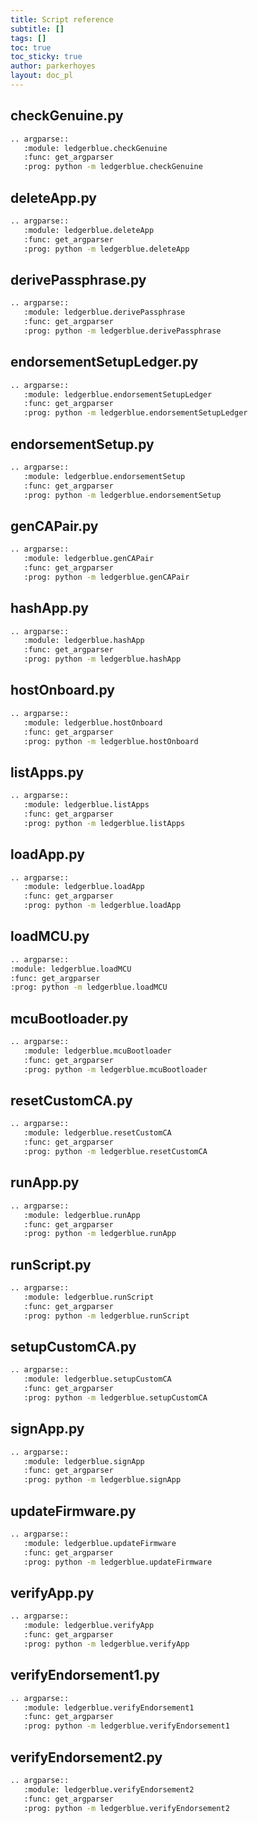 ```yaml
--- 
title: Script reference
subtitle: []
tags: []
toc: true
toc_sticky: true
author: parkerhoyes
layout: doc_pl
---
```


## checkGenuine.py

```sh
.. argparse::
   :module: ledgerblue.checkGenuine
   :func: get_argparser
   :prog: python -m ledgerblue.checkGenuine
```
## deleteApp.py

```sh
.. argparse::
   :module: ledgerblue.deleteApp
   :func: get_argparser
   :prog: python -m ledgerblue.deleteApp
```
## derivePassphrase.py

```sh
.. argparse::
   :module: ledgerblue.derivePassphrase
   :func: get_argparser
   :prog: python -m ledgerblue.derivePassphrase
```

## endorsementSetupLedger.py

```sh
.. argparse::
   :module: ledgerblue.endorsementSetupLedger
   :func: get_argparser
   :prog: python -m ledgerblue.endorsementSetupLedger
```
## endorsementSetup.py

```sh
.. argparse::
   :module: ledgerblue.endorsementSetup
   :func: get_argparser
   :prog: python -m ledgerblue.endorsementSetup
```

## genCAPair.py

```sh
.. argparse::
   :module: ledgerblue.genCAPair
   :func: get_argparser
   :prog: python -m ledgerblue.genCAPair
```

## hashApp.py

```sh
.. argparse::
   :module: ledgerblue.hashApp
   :func: get_argparser
   :prog: python -m ledgerblue.hashApp
```

## hostOnboard.py

```sh
.. argparse::
   :module: ledgerblue.hostOnboard
   :func: get_argparser
   :prog: python -m ledgerblue.hostOnboard
```

## listApps.py

```sh
.. argparse::
   :module: ledgerblue.listApps
   :func: get_argparser
   :prog: python -m ledgerblue.listApps
```

## loadApp.py

```sh
.. argparse::
   :module: ledgerblue.loadApp
   :func: get_argparser
   :prog: python -m ledgerblue.loadApp
```

## loadMCU.py

```sh
.. argparse::
:module: ledgerblue.loadMCU
:func: get_argparser
:prog: python -m ledgerblue.loadMCU
```

## mcuBootloader.py

```sh
.. argparse::
   :module: ledgerblue.mcuBootloader
   :func: get_argparser
   :prog: python -m ledgerblue.mcuBootloader
```

## resetCustomCA.py

```sh
.. argparse::
   :module: ledgerblue.resetCustomCA
   :func: get_argparser
   :prog: python -m ledgerblue.resetCustomCA
```

## runApp.py

```sh
.. argparse::
   :module: ledgerblue.runApp
   :func: get_argparser
   :prog: python -m ledgerblue.runApp
```

## runScript.py

```sh
.. argparse::
   :module: ledgerblue.runScript
   :func: get_argparser
   :prog: python -m ledgerblue.runScript
```

## setupCustomCA.py

```sh
.. argparse::
   :module: ledgerblue.setupCustomCA
   :func: get_argparser
   :prog: python -m ledgerblue.setupCustomCA
```

## signApp.py

```sh
.. argparse::
   :module: ledgerblue.signApp
   :func: get_argparser
   :prog: python -m ledgerblue.signApp
```

## updateFirmware.py

```sh
.. argparse::
   :module: ledgerblue.updateFirmware
   :func: get_argparser
   :prog: python -m ledgerblue.updateFirmware
```

## verifyApp.py

```sh
.. argparse::
   :module: ledgerblue.verifyApp
   :func: get_argparser
   :prog: python -m ledgerblue.verifyApp
```

## verifyEndorsement1.py

```sh
.. argparse::
   :module: ledgerblue.verifyEndorsement1
   :func: get_argparser
   :prog: python -m ledgerblue.verifyEndorsement1
```

## verifyEndorsement2.py

```sh
.. argparse::
   :module: ledgerblue.verifyEndorsement2
   :func: get_argparser
   :prog: python -m ledgerblue.verifyEndorsement2
```

